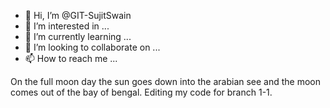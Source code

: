 - 👋 Hi, I’m @GIT-SujitSwain
- 👀 I’m interested in ...
- 🌱 I’m currently learning ...
- 💞️ I’m looking to collaborate on ...
- 📫 How to reach me ...

<!---
GIT-SujitSwain/GIT-SujitSwain is a ✨ special ✨ repository because its `README.md` (this file) appears on your GitHub profile.
You can click the Preview link to take a look at your changes.
--->
On the full moon day the sun goes down into the arabian see and the moon comes out of the bay of bengal.
Editing my code for branch 1-1.
